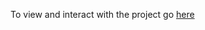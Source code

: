 To view and interact with the project go [here]([https://colab.research.google.com/github/stavis1/GST_colloquium/blob/main/GST_colloquium.ipynb])

